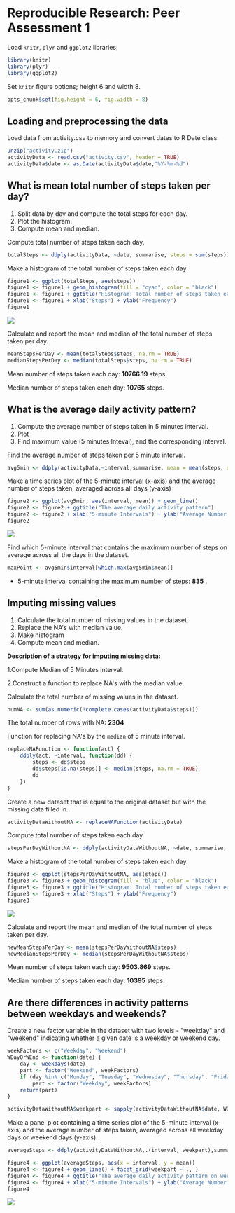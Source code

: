 # Reproducible Research: Peer Assessment 1

Load `knitr`, `plyr` and `ggplot2` libraries;

```r
library(knitr)
library(plyr)
library(ggplot2)
```

Set `knitr` figure options; height 6 and width 8.

```r
opts_chunk$set(fig.height = 6, fig.width = 8)
```



## Loading and preprocessing the data

Load data from activity.csv to memory and convert dates to R Date class.

```r
unzip("activity.zip")
activityData <- read.csv("activity.csv", header = TRUE)
activityData$date <- as.Date(activityData$date,"%Y-%m-%d")
```

## What is mean total number of steps taken per day?

1. Split data by day  and compute the total steps for each day.
2. Plot the histogram.
3. Compute mean and median.

Compute total number of steps taken each day.

```r
totalSteps <- ddply(activityData, ~date, summarise, steps = sum(steps))
```

Make a histogram of the total number of steps taken each day

```r
figure1 <- ggplot(totalSteps, aes(steps))
figure1 <- figure1 + geom_histogram(fill = "cyan", color = "black")
figure1 <- figure1 + ggtitle("Histogram: Total number of steps taken each day")
figure1 <- figure1 + xlab("Steps") + ylab("Frequency")
figure1
```

![](PA1_template_files/figure-html/unnamed-chunk-4-1.png) 

Calculate and report the mean and median of the total number of steps taken per day.


```r
meanStepsPerDay <- mean(totalSteps$steps, na.rm = TRUE)
medianStepsPerDay <- median(totalSteps$steps, na.rm = TRUE)
```

Mean number of steps taken each day: **10766.19** steps.

Median number of steps taken each day: **10765** steps.

## What is the average daily activity pattern?

1. Compute the average number of steps taken in 5 minutes interval.
2. Plot 
3. Find maximum value (5 minutes Inteval), and the corresponding interval.

Find the average number of steps taken per 5 minute interval.

```r
avg5min <- ddply(activityData,~interval,summarise, mean = mean(steps, na.rm = T))
```

Make a time series plot of the 5-minute interval (x-axis) and the average number of steps taken, averaged across all days (y-axis)

```r
figure2 <- ggplot(avg5min, aes(interval, mean)) + geom_line()
figure2 <- figure2 + ggtitle("The average daily activity pattern")
figure2 <- figure2 + xlab("5-minute Intervals") + ylab("Average Number of Steps Taken")
figure2
```

![](PA1_template_files/figure-html/unnamed-chunk-7-1.png) 

Find which 5-minute interval that contains the maximum number of steps on average across all the days in the dataset.

```r
maxPoint <- avg5min$interval[which.max(avg5min$mean)]
```

- 5-minute interval containing the maximum number of steps: **835** .

## Imputing missing values


1. Calculate the total number of missing values in the dataset.
2. Replace the NA's with median value.
3. Make histogram
4. Compute mean and median.


**Description of a strategy for imputing missing data:**

1.Compute Median of 5 Minutes interval.

2.Construct a function to replace NA's with the median value.



Calculate the total number of missing values in the dataset.

```r
numNA <- sum(as.numeric(!complete.cases(activityData$steps)))
```

The total number of rows with NA: **2304**

Function for replacing NA's by the `median` of 5 minute interval.


```r
replaceNAFunction <- function(act) {
    ddply(act, ~interval, function(dd) {
        steps <- dd$steps
        dd$steps[is.na(steps)] <- median(steps, na.rm = TRUE)
        dd
    })
}
```

Create a new dataset that is equal to the original dataset but with the missing data filled in.

```r
activityDataWithoutNA <- replaceNAFunction(activityData)
```

Compute total number of steps taken each day.

```r
stepsPerDayWithoutNA <- ddply(activityDataWithoutNA, ~date, summarise, steps = sum(steps))
```

Make a histogram of the total number of steps taken each day.

```r
figure3 <- ggplot(stepsPerDayWithoutNA, aes(steps))
figure3 <- figure3 + geom_histogram(fill = "blue", color = "black")
figure3 <- figure3 + ggtitle("Histogram: Total number of steps taken each day")
figure3 <- figure3 + xlab("Steps") + ylab("Frequency")
figure3
```

![](PA1_template_files/figure-html/unnamed-chunk-13-1.png) 

Calculate and report the mean and median of the total number of steps taken per day.

```r
newMeanStepsPerDay <- mean(stepsPerDayWithoutNA$steps)
newMedianStepsPerDay <- median(stepsPerDayWithoutNA$steps)
```

Mean number of steps taken each day: **9503.869** steps.

Median number of steps taken each day: **10395** steps.


## Are there differences in activity patterns between weekdays and weekends?

Create a new factor variable in the dataset with two levels - "weekday" and "weekend" indicating whether a given date is a weekday or weekend day.

```r
weekFactors <- c("Weekday", "Weekend")
WDayOrWEnd <- function(date) {
    day <- weekdays(date)
    part <- factor("Weekend", weekFactors)
    if (day %in% c("Monday", "Tuesday", "Wednesday", "Thursday", "Friday"))
        part <- factor("Weekday", weekFactors)
    return(part)
}

activityDataWithoutNA$weekpart <- sapply(activityDataWithoutNA$date, WDayOrWEnd)
```

Make a panel plot containing a time series plot of the 5-minute interval (x-axis) and the average number of steps taken, averaged across all weekday days or weekend days (y-axis).

```r
averageSteps <- ddply(activityDataWithoutNA,.(interval, weekpart),summarise,mean = mean(steps))

figure4 <- ggplot(averageSteps, aes(x = interval, y = mean))
figure4 <- figure4 + geom_line() + facet_grid(weekpart ~ ., )
figure4 <- figure4 + ggtitle("The average daily activity pattern on weekend and weekdays")
figure4 <- figure4 + xlab("5-minute Intervals") + ylab("Average Number of Steps")
figure4
```

![](PA1_template_files/figure-html/unnamed-chunk-16-1.png) 
